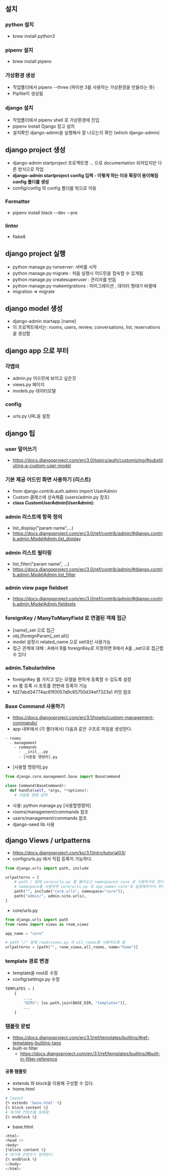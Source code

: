 ## 설치

### python 설치

- brew install python3

### pipenv 설치

- brew install pipenv

### 가상환경 생성

- 작업폴더에서 pipenv --three (파이썬 3를 사용하는 가상환경을 만들라는 뜻)
- Pipfile이 생성됨

### django 설치

- 작업폴더에서 pipenv shell 로 가상환경에 진입
- pipenv install Django 장고 설치
- 설치확인 django-admin을 실행해서 잘 나오는지 확인 (which django-admin)

## django project 생성

- django-admin startproject 프로젝트명 ... 으로 documentation 되어있지만 다른 방식으로 작업
- **django-admin startproject config 입력 - 이렇게 하는 이유 확장이 용이해짐 config 폴더를 생성**
- config/config 의 config 폴더를 밖으로 이동

### Formatter

- pipenv install black --dev --pre

### linter

- flake8

## django project 실행

- python manage.py runserver: 서버를 시작
- python manage.py migrate : 처음 실행시 어드민을 접속할 수 있게됨
- python manage.py createsuperuser : 관리자를 만듬
- python manage.py makemigrations : 마이그레이션 , 데이터 형태가 바뀔때
- migration => migrate

## django model 생성

- django-admin startapp [name]
- 이 프로젝트에서는: rooms, users, review, conversations, list, reservations 을 생성함

## django app 으로 부터

### 각앱의

- admin.py 어드민에 보이고 싶은것
- views.py 페이지
- models.py 데이터모델

### config

- urls.py URL을 설정

## django 팁

### user 덮어쓰기

- https://docs.djangoproject.com/en/3.0/topics/auth/customizing/#substituting-a-custom-user-model

### 기본 제공 어드민 화면 사용하기 (리스트)

- from django.contrib.auth.admin import UserAdmin
- Custom 클래스에 상속해줌 (users/admin.py 참조)
- **class CustomUserAdmin(UserAdmin):**

### admin 리스트에 항목 정의

- list_display("param name",...)
- https://docs.djangoproject.com/en/3.0/ref/contrib/admin/#django.contrib.admin.ModelAdmin.list_display

### admin 리스트 필터링

- list_filter("param name", ...)
- https://docs.djangoproject.com/en/3.0/ref/contrib/admin/#django.contrib.admin.ModelAdmin.list_filter

### admin view page fieldset

- https://docs.djangoproject.com/en/3.0/ref/contrib/admin/#django.contrib.admin.ModelAdmin.fieldsets

### foreignKey / ManyToManyField 로 연결된 객체 접근

- [name]\_set 으로 접근
- obj.[foreignParam]\_set.all()
- model 설정시 related_name 으로 set대신 사용가능
- 접근 관계에 대해 : A에서 B를 foreignKey로 지정하면 B에서 A를 \_set으로 접근할수 있다

### admin.TabularInline

- foreignKey 를 가지고 있는 모델을 편하게 등록할 수 있도록 설정
- ex 룸 등록 시 포토를 한번에 등록이 가능
- fd27abd34774ac81f0057a9c65750d34ef7323a1 커밋 참조

### Base Command 사용하기

- https://docs.djangoproject.com/en/3.1/howto/custom-management-commands/
- app 내부에서 (각 폴더에서) 다음과 같은 구조로 파일을 생성한다.

```structure
- rooms
  - management
    - commands
      - __init__.py
      - [사용할 명령어].py
```

- [사용할 명렁어].py

```python
from django.core.management.base import BaseCommand

class Command(BaseCommand):
  def handle(self, *args, **options):
    # 사용할 명령 입력
```

- 사용: python manage.py [사용할명령어]
- rooms/management/commands 참조
- users/management/commands 참조
- django-seed lib 사용

## django Views / urlpatterns

- https://docs.djangoproject.com/ko/3.1/intro/tutorial03/
- config/urls.py 에서 직접 등록이 가능하다.

```python
from django.urls import path, include

urlpatterns = [
    # path / 일때 core/urls.py 를 불러오고 namespace는 core 로 사용하기로 한다
    # namespace를 사용하면 core/urls.py 에 app_name='core'로 설정해주어야 한다.
    path("", include("core.urls", namespace="core")),
    path("admin/", admin.site.urls),
]
```

- core/urls.py

```python
from django.urls import path
from rooms import views as room_views

app_name = "core"

# path "/" 일때 room/views.py 의 all_rooms를 사용하도록 함
urlpatterns = [path("", room_views.all_rooms, name="home")]
```

### template 경로 변경

- template을 root로 수정
- config/settings.py 수정

```python
TEMPLATES = [
    {
        ...,
        "DIRS": [os.path.join(BASE_DIR, "templates")],
        ...
    }
```

### 템플릿 문법

- https://docs.djangoproject.com/en/3.1/ref/templates/builtins/#ref-templates-builtins-tags
- built-in filter
  - https://docs.djangoproject.com/en/3.1/ref/templates/builtins/#built-in-filter-reference

#### 공통 템플릿
- extends 와 block을 이용해 구성할 수 있다.
- home.html
```python
# layout 
{% extends 'base.html' %}
{% block content %}
# 여기에 컨텐츠를 등록함
{% endblock %}
```
- base.html
```python
<html>
<head />
<body>
{%block content %}
# 여기에 컨텐츠가 입력된다.
{% endblock %}
</body>
</html>
```

